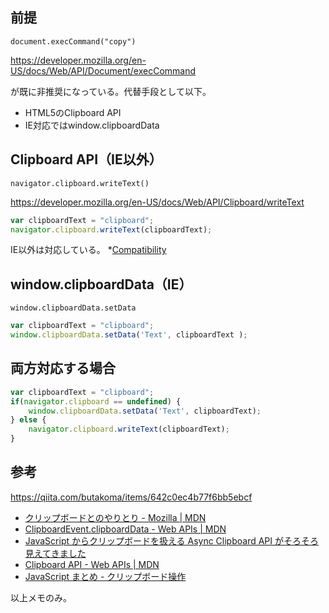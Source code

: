 ## 前提
`document.execCommand("copy")`

https://developer.mozilla.org/en-US/docs/Web/API/Document/execCommand

が既に非推奨になっている。代替手段として以下。

- HTML5のClipboard API
- IE対応ではwindow.clipboardData


## Clipboard API（IE以外）

`navigator.clipboard.writeText()`

https://developer.mozilla.org/en-US/docs/Web/API/Clipboard/writeText


```javascript
var clipboardText = "clipboard";
navigator.clipboard.writeText(clipboardText);

```

IE以外は対応している。
*[Compatibility](https://developer.mozilla.org/en-US/docs/Web/API/Clipboard/writeText#browser_compatibility)

## window.clipboardData（IE）

`window.clipboardData.setData`

```javascript
var clipboardText = "clipboard";
window.clipboardData.setData('Text', clipboardText ); 
```

## 両方対応する場合

```javascript
var clipboardText = "clipboard";
if(navigator.clipboard == undefined) {
    window.clipboardData.setData('Text', clipboardText);
} else {
    navigator.clipboard.writeText(clipboardText);
}

```

## 参考

https://qiita.com/butakoma/items/642c0ec4b77f6bb5ebcf

- [クリップボードとのやりとり - Mozilla | MDN](https://developer.mozilla.org/ja/docs/Mozilla/Add-ons/WebExtensions/Interact_with_the_clipboard)
- [ClipboardEvent.clipboardData - Web APIs | MDN](https://developer.mozilla.org/en-US/docs/Web/API/ClipboardEvent/clipboardData)
- [JavaScript からクリップボードを扱える Async Clipboard API がそろそろ見えてきました](https://qiita.com/grapswiz/items/c9cfa986a8fe3cc6b41a)
- [Clipboard API - Web APIs | MDN](https://developer.mozilla.org/en-US/docs/Web/API/Clipboard_API)
- [JavaScript まとめ - クリップボード操作](http://cya.sakura.ne.jp/js/clipboardData.htm)

以上メモのみ。

